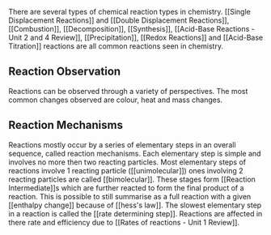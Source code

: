 There are several types of chemical reaction types in chemistry. [[Single Displacement Reactions]] and [[Double Displacement Reactions]], [[Combustion]], [[Decomposition]], [[Synthesis]], [[Acid-Base Reactions - Unit 2 and 4 Review]], [[Precipitation]], [[Redox Reactions]] and [[Acid-Base Titration]] reactions are all common reactions seen in chemistry.

## Reaction Observation
Reactions can be observed through a variety of perspectives. The most common changes observed are colour, heat and mass changes. 

## Reaction Mechanisms
Reactions mostly occur by a series of elementary steps in an overall sequence, called reaction mechanisms. Each elementary step is simple and involves no more then two reacting particles. Most elementary steps of reactions involve 1 reacting particle ([[unimolecular]]) ones involving 2 reacting particles are called [[bimolecular]]. These stages form [[Reaction Intermediate]]s which are further reacted to form the final product of a reaction. This is possible to still summarise as a full reaction with a given [[enthalpy change]] because of [[hess's law]]. The slowest elementary step in a reaction is called the [[rate determining step]]. Reactions are affected in there rate and efficiency due to [[Rates of reactions - Unit 1 Review]].